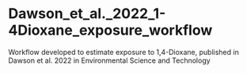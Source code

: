 # Dawson_et_al._2022_1-4Dioxane_exposure_workflow
Workflow developed to estimate exposure to 1,4-Dioxane, published in Dawson et al. 2022 in Environmental Science and Technology 

